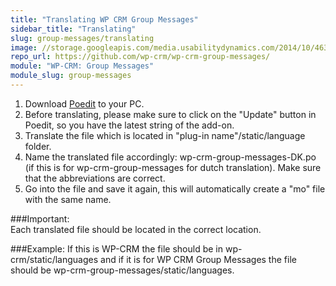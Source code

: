 ```yaml
---
title: "Translating WP CRM Group Messages"
sidebar_title: "Translating"
slug: group-messages/translating
image: //storage.googleapis.com/media.usabilitydynamics.com/2014/10/46398e7c-wpcrm-extension-group_messages-icon-300x300.png
repo_url: https://github.com/wp-crm/wp-crm-group-messages/
module: "WP-CRM: Group Messages"
module_slug: group-messages
---
```


1. Download [Poedit](https://poedit.net/) to your PC. 
2. Before translating, please make sure to click on the "Update" button in Poedit, so you have the latest string of the add-on.
3. Translate the file which is located in "plug-in name"/static/language folder. 
4. Name the translated file accordingly: wp-crm-group-messages-DK.po  (if this is for wp-crm-group-messages  for dutch translation). Make sure that the abbreviations are correct.
5. Go into the file and save it again, this will automatically create a "mo" file with the same name.

###Important:  
Each translated file should be located in the correct location.

###Example: 
If this is WP-CRM the file should be in wp-crm/static/languages and if it is for WP CRM Group Messages the file should be wp-crm-group-messages/static/languages.   


